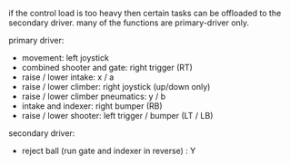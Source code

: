 if the control load is too heavy then certain tasks can be offloaded to the secondary driver. many of the functions are primary-driver only.

primary driver:
- movement: left joystick
- combined shooter and gate: right trigger (RT)
- raise / lower intake: x / a
- raise / lower climber: right joystick (up/down only)
- raise / lower climber pneumatics: y / b
- intake and indexer: right bumper (RB)
- raise / lower shooter: left trigger / bumper (LT / LB)

secondary driver:
- reject ball (run gate and indexer in reverse) : Y
